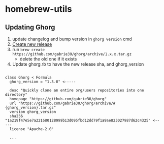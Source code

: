 # homebrew-utils

## Updating Ghorg
1. update changelog and bump version in `ghorg version` cmd
1. [Create new release](https://github.com/gabrie30/ghorg/releases)
2. run `brew create https://github.com/gabrie30/ghorg/archive/1.x.x.tar.gz`
    - delete the old one if it exists
2. Update ghorg.rb to have the new release sha, and ghorg_version

```

class Ghorg < Formula
  ghorg_version = "1.3.0" <-----

  desc "Quickly clone an entire org/users repositories into one directory"
  homepage "https://github.com/gabrie30/ghorg"
  url "https://github.com/gabrie30/ghorg/archive/#{ghorg_version}.tar.gz"
  version ghorg_version
  sha256 "1a219f47e5e7a221680128999b13d095fbd12dd79f1a9ae823027987d62c4325" <-----
  license "Apache-2.0"
  
  ...
```

